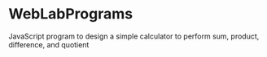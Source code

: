 # WebLabPrograms
JavaScript program to design a simple calculator to perform sum, product, difference, and quotient
